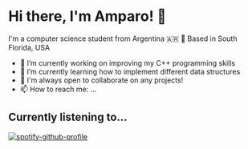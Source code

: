 # Hi there, I'm Amparo! 👋

I'm a computer science student from Argentina :argentina:
:palm_tree: Based in South Florida, USA 

- 🔭 I’m currently working on improving my C++ programming skills
- 🌱 I’m currently learning how to implement different data structures
- 👯 I'm always open to collaborate on any projects!
- 📫 How to reach me: ...

## Currently listening to...
[![spotify-github-profile](https://spotify-github-profile.vercel.app/api/view?uid=ampigp&cover_image=true&theme=novatorem&show_offline=false&background_color=121212&bar_color=53b14f&bar_color_cover=true)](https://github.com/kittinan/spotify-github-profile)

